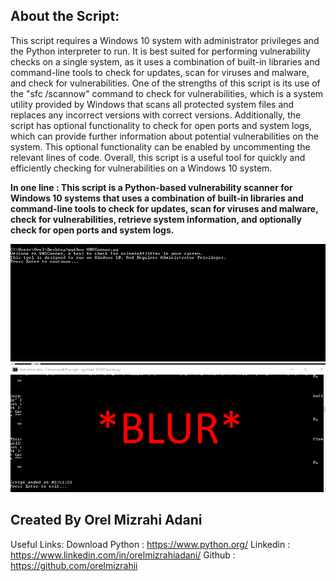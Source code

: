 
<h2>About the Script:</h2>

This script requires a Windows 10 system with administrator privileges and the Python interpreter to run. It is best suited for performing vulnerability checks on a single system, as it uses a combination of built-in libraries and command-line tools to check for updates, scan for viruses and malware, and check for vulnerabilities.
One of the strengths of this script is its use of the "sfc /scannow" command to check for vulnerabilities, which is a system utility provided by Windows that scans all protected system files and replaces any incorrect versions with correct versions.
Additionally, the script has optional functionality to check for open ports and system logs, which can provide further information about potential vulnerabilities on the system. This optional functionality can be enabled by uncommenting the relevant lines of code. Overall, this script is a useful tool for quickly and efficiently checking for vulnerabilities on a Windows 10 system.

<b>In one line : This script is a Python-based vulnerability scanner for Windows 10 systems that uses a combination of built-in libraries and command-line tools to check for updates, scan for viruses and malware, check for vulnerabilities, retrieve system information, and optionally check for open ports and system logs.</b>

![Screenshot](Screenshot_1.png)
![Screenshot](Screenshot_2.png)

<h2>Created By Orel Mizrahi Adani</h2>


Useful Links:
Download Python : https://www.python.org/
Linkedin : https://www.linkedin.com/in/orelmizrahiadani/
Github : https://github.com/orelmizrahii

